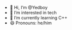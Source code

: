 - 👋 Hi, I’m @Yedboy
- 👀 I’m interested in tech
- 🌱 I’m currently learning C++
- 😄 Pronouns: he/him

<!---
Yedboy/Yedboy is a ✨ special ✨ repository because its `README.md` (this file) appears on your GitHub profile.
You can click the Preview link to take a look at your changes.
--->
